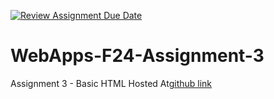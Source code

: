 [![Review Assignment Due Date](https://classroom.github.com/assets/deadline-readme-button-24ddc0f5d75046c5622901739e7c5dd533143b0c8e959d652212380cedb1ea36.svg)](https://classroom.github.com/a/qJp_9AXf)
# WebApps-F24-Assignment-3
Assignment 3 - Basic HTML
Hosted At[github link](https://github.com/44-563-Web-Apps-S24/44563-webapps-s24-assignment3-Sowmyapotu2001/settings/pages)